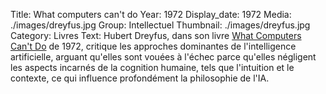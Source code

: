 Title: What computers can't do
Year: 1972
Display_date: 1972
Media: ./images/dreyfus.jpg
Group: Intellectuel
Thumbnail: ./images/dreyfus.jpg
Category: Livres
Text: Hubert Dreyfus, dans son livre <a href="https://amzn.to/46Og1Ac" target="_blank">What Computers Can't Do</a> de 1972, critique les approches dominantes de l'intelligence artificielle, arguant qu'elles sont vouées à l'échec parce qu'elles négligent les aspects incarnés de la cognition humaine, tels que l'intuition et le contexte, ce qui influence profondément la philosophie de l'IA.